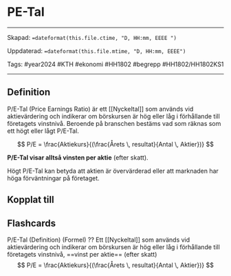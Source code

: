 # PE-Tal

---

Skapad: `=dateformat(this.file.ctime, "D, HH:mm, EEEE ")`

Uppdaterad: `=dateformat(this.file.mtime, "D, HH:mm, EEEE")`

Tags: #year2024 #KTH #ekonomi #HH1802 #begrepp #HH1802/HH1802KS1

---

## Definition

P/E-Tal (Price Earnings Ratio) är ett [[Nyckeltal]] som används vid aktievärdering och indikerar om börskursen är hög eller låg i förhållande till företagets vinstnivå. Beroende på branschen bestäms vad som räknas som ett högt eller lågt P/E-Tal.

$$
P/E = \frac{Aktiekurs}{(\frac{Årets \, resultat}{Antal \, Aktier})}
$$

**P/E-Tal visar alltså vinsten per aktie** (efter skatt).

Högt P/E-Tal kan betyda att aktien är övervärderad eller att marknaden har höga förväntningar på företaget.

## Kopplat till

## Flashcards

P/E-Tal (Definition) (Formel)
??
Ett [[Nyckeltal]] som används vid aktievärdering och indikerar om börskursen är hög eller låg i förhållande till företagets vinstnivå, ==vinst per aktie== (efter skatt)
$$
P/E = \frac{Aktiekurs}{(\frac{Årets \, resultat}{Antal \, Aktier})}
$$
<!--SR:!2024-04-02,10,270!2024-04-07,14,290-->
